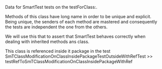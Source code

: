 Data for SmartTest tests on the testForClass:.

Methods of this class have long name in order to be unique and explicit.
Being unique, the senders of each method are mastered and consequently the tests are independent the one from the others.

We will use this that to assert that SmartTest behaves correctly when dealing with inherited methods ans class.

This class is referenced inside it package in the test  SmTClassModificationOnClassInsidePackageTestOutsideWithRefTest >> testRefToSmTClassModificationOnClassInsidePackageWithRef